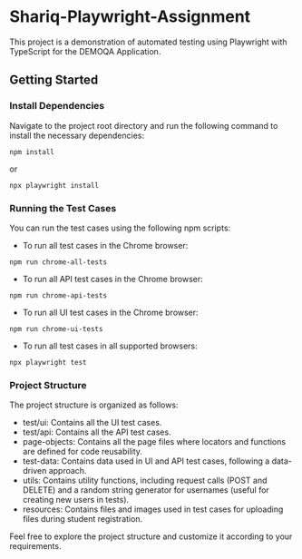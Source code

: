 # Shariq-Playwright-Assignment

This project is a demonstration of automated testing using Playwright with TypeScript for the DEMOQA Application.

## Getting Started

### Install Dependencies
Navigate to the project root directory and run the following command to install the necessary dependencies:

```npm install```

or

```npx playwright install```


### Running the Test Cases
You can run the test cases using the following npm scripts:

* To run all test cases in the Chrome browser:

```npm run chrome-all-tests```

* To run all API test cases in the Chrome browser:

```npm run chrome-api-tests```

* To run all UI test cases in the Chrome browser:

```npm run chrome-ui-tests```

* To run all test cases in all supported browsers:

```npx playwright test```


### Project Structure
The project structure is organized as follows:

* test/ui: Contains all the UI test cases.
* test/api: Contains all the API test cases.
* page-objects: Contains all the page files where locators and functions are defined for code reusability.
* test-data: Contains data used in UI and API test cases, following a data-driven approach.
* utils: Contains utility functions, including request calls (POST and DELETE) and a random string generator for usernames (useful for creating new users in tests).
* resources: Contains files and images used in test cases for uploading files during student registration.

Feel free to explore the project structure and customize it according to your requirements.
